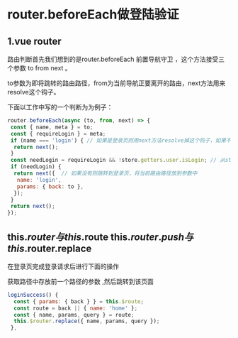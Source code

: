 # router.beforeEach做登陆验证

## 1.vue router

路由判断首先我们想到的是router.beforeEach 前置导航守卫 ，这个方法接受三个参数 to from next 。

to参数为即将跳转的路由路径，from为当前导航正要离开的路由，next方法用来resolve这个钩子。

下面以工作中写的一个判断为为例子：

```javascript
router.beforeEach(async (to, from, next) => {
 const { name, meta } = to;
 const { requireLogin } = meta;
 if (name === 'login') { // 如果是登录页则用next方法resolve掉这个钩子，如果不是，进行到下一个判断
  return next();  
 }
 const needLogin = requireLogin && !store.getters.user.isLogin; // 从store中读取是否获取了已登录的信息
 if (needLogin) {
  return next({  // 如果没有则跳转到登录页，将当前路由路径放到参数中
   name: 'login',
   params: { back: to },
  });
 }
 return next(); 
});
```


## this.$router 与 this.$route   this.$router.push 与 this.$router.replace

在登录页完成登录请求后进行下面的操作

获取路径中存放前一个路径的参数 ,然后跳转到该页面

```javascript
loginSuccess() {
  const { params: { back } } = this.$route;
  const route = back || { name: 'home' };
  const { name, params, query } = route;
  this.$router.replace({ name, params, query });
 },
```

